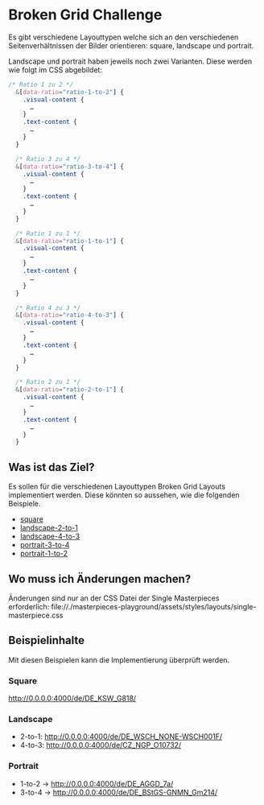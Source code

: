 # Broken Grid Challenge

Es gibt verschiedene Layouttypen welche sich an den verschiedenen Seitenverhältnissen der Bilder orientieren:  square, landscape und portrait.

Landscape und portrait haben jeweils noch zwei Varianten. Diese werden wie folgt im CSS abgebildet:

```css
/* Ratio 1 zu 2 */
  &[data-ratio="ratio-1-to-2"] {
    .visual-content {
      …
    }
    .text-content {
      …   
    }
  }

  /* Ratio 3 zu 4 */
  &[data-ratio="ratio-3-to-4"] {
    .visual-content {
      …
    }
    .text-content {
      …   
    }
  }

  /* Ratio 1 zu 1 */
  &[data-ratio="ratio-1-to-1"] {
    .visual-content {
      …
    }
    .text-content {
      …   
    }
  }

  /* Ratio 4 zu 3 */
  &[data-ratio="ratio-4-to-3"] {
    .visual-content {
      …
    }
    .text-content {
      …   
    }
  }

  /* Ratio 2 zu 1 */
  &[data-ratio="ratio-2-to-1"] {
    .visual-content {
      …
    }
    .text-content {
      …   
    }
  }
```

## Was ist das Ziel?
Es sollen für die verschiedenen Layouttypen Broken Grid Layouts implementiert werden. Diese könnten so aussehen, wie die folgenden Beispiele.

- [square](./images/challenges/broken-grid-square.jpg)
- [landscape-2-to-1](./images/challenges/broken-grid-landscape-2-to-1.jpg)
- [landscape-4-to-3](./images/challenges/broken-grid-landscape-4-to-3.jpg)
- [portrait-3-to-4](./images/challenges/broken-grid-portrait-3-to-4.jpg)
- [portrait-1-to-2](./images/challenges/broken-grid-portrait-1-to-2.jpg)

## Wo muss ich Änderungen machen?
Änderungen sind nur an der CSS Datei der Single Masterpieces erforderlich:
file://./masterpieces-playground/assets/styles/layouts/single-masterpiece.css

## Beispielinhalte
Mit diesen Beispielen kann die Implementierung überprüft werden.

### Square
http://0.0.0.0:4000/de/DE_KSW_G818/

### Landscape
- 2-to-1: http://0.0.0.0:4000/de/DE_WSCH_NONE-WSCH001F/
- 4-to-3: http://0.0.0.0:4000/de/CZ_NGP_O10732/

### Portrait
- 1-to-2 -> http://0.0.0.0:4000/de/DE_AGGD_7a/
- 3-to-4 -> http://0.0.0.0:4000/de/DE_BStGS-GNMN_Gm214/